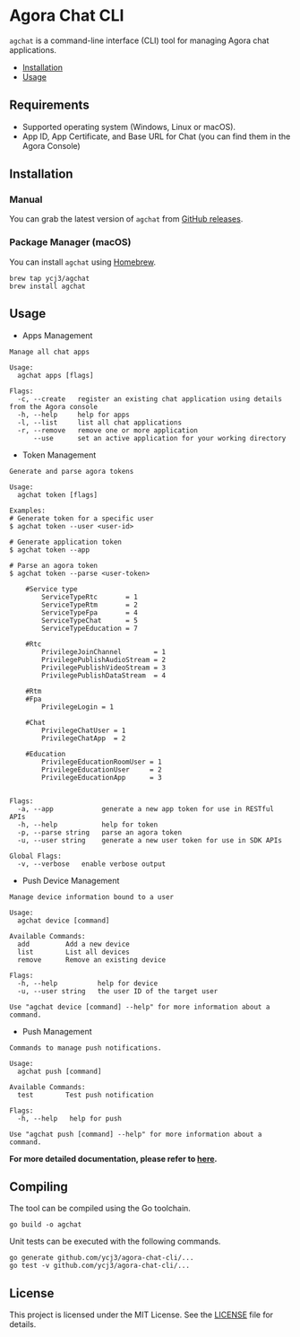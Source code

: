 # Agora Chat CLI

`agchat` is a command-line interface (CLI) tool for managing Agora chat applications.

- [Installation](#installation)
- [Usage](#Usage)

## Requirements
- Supported operating system (Windows, Linux or macOS).
- App ID, App Certificate, and Base URL for Chat (you can find them in the Agora Console)

## Installation
### Manual
You can grab the latest version of `agchat` from [GitHub releases](https://github.com/ycj3/agora-chat-cli/releases).

### Package Manager (macOS)
You can install `agchat` using [Homebrew](https://brew.sh/).

```
brew tap ycj3/agchat
brew install agchat
```

## Usage
* Apps Management
```
Manage all chat apps

Usage:
  agchat apps [flags]

Flags:
  -c, --create   register an existing chat application using details from the Agora console
  -h, --help     help for apps
  -l, --list     list all chat applications
  -r, --remove   remove one or more application
      --use      set an active application for your working directory
```

* Token Management
```
Generate and parse agora tokens

Usage:
  agchat token [flags]

Examples:
# Generate token for a specific user
$ agchat token --user <user-id>

# Generate application token
$ agchat token --app

# Parse an agora token
$ agchat token --parse <user-token>

	#Service type
		ServiceTypeRtc       = 1
		ServiceTypeRtm       = 2
		ServiceTypeFpa       = 4
		ServiceTypeChat      = 5
		ServiceTypeEducation = 7

	#Rtc
		PrivilegeJoinChannel        = 1
		PrivilegePublishAudioStream = 2
		PrivilegePublishVideoStream = 3
		PrivilegePublishDataStream  = 4

	#Rtm
	#Fpa
		PrivilegeLogin = 1

	#Chat
		PrivilegeChatUser = 1
		PrivilegeChatApp  = 2

	#Education
		PrivilegeEducationRoomUser = 1
		PrivilegeEducationUser     = 2
		PrivilegeEducationApp      = 3


Flags:
  -a, --app            generate a new app token for use in RESTful APIs
  -h, --help           help for token
  -p, --parse string   parse an agora token
  -u, --user string    generate a new user token for use in SDK APIs

Global Flags:
  -v, --verbose   enable verbose output
```

* Push Device Management
```
Manage device information bound to a user

Usage:
  agchat device [command]

Available Commands:
  add         Add a new device
  list        List all devices
  remove      Remove an existing device

Flags:
  -h, --help          help for device
  -u, --user string   the user ID of the target user

Use "agchat device [command] --help" for more information about a command.
```

* Push Management
```
Commands to manage push notifications.

Usage:
  agchat push [command]

Available Commands:
  test        Test push notification

Flags:
  -h, --help   help for push

Use "agchat push [command] --help" for more information about a command.
```


**For more detailed documentation, please refer to [here](https://github.com/ycj3/agora-chat-cli/blob/main/docs/agchat.md).**

## Compiling
The tool can be compiled using the Go toolchain.
```
go build -o agchat
```
Unit tests can be executed with the following commands.
```
go generate github.com/ycj3/agora-chat-cli/...
go test -v github.com/ycj3/agora-chat-cli/...
```

## License

This project is licensed under the MIT License. See the [LICENSE](LICENSE) file for details.

